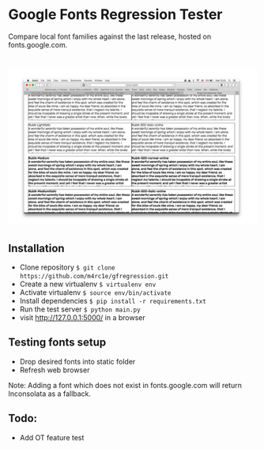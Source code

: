 # Google Fonts Regression Tester

Compare local font families against the last release, hosted on fonts.google.com.

# ![Font Bakery](screenshot.png)

## Installation
- Clone repository
    `$ git clone https://github.com/m4rc1e/gfregression.git`
- Create a new virtualenv
    `$ virtualenv env`
- Activate virtualenv
    `$ source env/bin/activate`
- Install dependencies 
    `$ pip install -r requirements.txt`
- Run the test server
    `$ python main.py`
- visit http://127.0.0.1:5000/ in a browser

## Testing fonts setup
- Drop desired fonts into static folder
- Refresh web browser

Note: Adding a font which does not exist in fonts.google.com will return Inconsolata as a fallback.

## Todo:
- Add OT feature test
